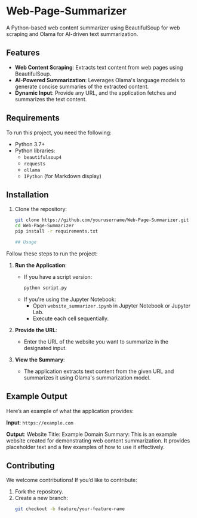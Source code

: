 # Web-Page-Summarizer
A Python-based web content summarizer using BeautifulSoup for web scraping and Olama for AI-driven text summarization.

## Features
- **Web Content Scraping**: Extracts text content from web pages using BeautifulSoup.
- **AI-Powered Summarization**: Leverages Olama's language models to generate concise summaries of the extracted content.
- **Dynamic Input**: Provide any URL, and the application fetches and summarizes the text content.

## Requirements
To run this project, you need the following:
- Python 3.7+
- Python libraries:
  - `beautifulsoup4`
  - `requests`
  - `ollama`
  - `IPython` (for Markdown display)


## Installation
1. Clone the repository:
   ```bash
   git clone https://github.com/yourusername/Web-Page-Summarizer.git
   cd Web-Page-Summarizer
   pip install -r requirements.txt

   ## Usage
Follow these steps to run the project:

1. **Run the Application**:
   - If you have a script version:
     ```bash
     python script.py
     ```
   - If you're using the Jupyter Notebook:
     - Open `website_summarizer.ipynb` in Jupyter Notebook or Jupyter Lab.
     - Execute each cell sequentially.

2. **Provide the URL**:
   - Enter the URL of the website you want to summarize in the designated input.

3. **View the Summary**:
   - The application extracts text content from the given URL and summarizes it using Olama's summarization model.
## Example Output
Here’s an example of what the application provides:

**Input**: `https://example.com`

**Output**:
Website Title: Example Domain Summary: This is an example website created for demonstrating web content summarization. It provides placeholder text and a few examples of how to use it effectively.

## Contributing
We welcome contributions! If you’d like to contribute:

1. Fork the repository.
2. Create a new branch:
   ```bash
   git checkout -b feature/your-feature-name

